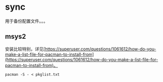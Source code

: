 # sync

用于备份配置文件。。。

## msys2

安装比较特别，详见[https://superuser.com/questions/1061612/how-do-you-make-a-list-file-for-pacman-to-install-from](https://superuser.com/questions/1061612/how-do-you-make-a-list-file-for-pacman-to-install-from)。

```shell
pacman -S - < pkglist.txt
```
